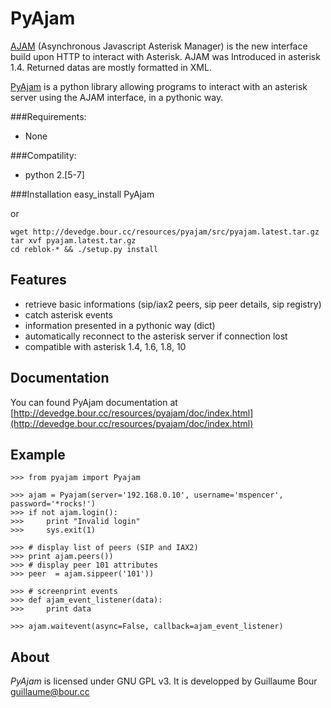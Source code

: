 PyAjam
======

[AJAM](http://www.voip-info.org/wiki/view/Aynchronous+Javascript+Asterisk+Manager+%28AJAM%29) (Asynchronous Javascript Asterisk Manager) is the new interface build upon HTTP to interact with Asterisk. 
AJAM was Introduced in asterisk 1.4. Returned datas are mostly formatted in XML.

[PyAjam](http://devedge.bour.cc/wiki/PyAjam) is a python library allowing
programs to interact with an asterisk server using the AJAM interface, in
a pythonic way.


###Requirements:
* None 

###Compatility:
*	python 2.[5-7]

###Installation
	easy_install PyAjam

or

	wget http://devedge.bour.cc/resources/pyajam/src/pyajam.latest.tar.gz
	tar xvf pyajam.latest.tar.gz
	cd reblok-* && ./setup.py install

Features
--------

* retrieve basic informations (sip/iax2 peers, sip peer details, sip registry)
* catch asterisk events
* information presented in a pythonic way (dict)
* automatically reconnect to the asterisk server if connection lost
* compatible with asterisk 1.4, 1.6, 1.8, 10

Documentation
-------------

You can found PyAjam documentation at [http://devedge.bour.cc/resources/pyajam/doc/index.html](http://devedge.bour.cc/resources/pyajam/doc/index.html)

Example
-------

	>>> from pyajam import Pyajam

	>>> ajam = Pyajam(server='192.168.0.10', username='mspencer', password='*rocks!')
	>>> if not ajam.login():
	>>>		print "Invalid login"
	>>>		sys.exit(1)

	>>> # display list of peers (SIP and IAX2)
	>>> print ajam.peers())
	>>> # display peer 101 attributes
	>>> peer  = ajam.sippeer('101'))

	>>> # screenprint events
	>>> def ajam_event_listener(data):
	>>>		print data

	>>> ajam.waitevent(async=False, callback=ajam_event_listener)

About
-----

*PyAjam* is licensed under GNU GPL v3.
It is developped by Guillaume Bour <guillaume@bour.cc>
